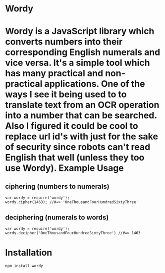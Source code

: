 Wordy
=====

Wordy is a JavaScript library which converts numbers into their corresponding
English numerals and vice versa. It's a simple tool which has many practical
and non-practical applications. One of the ways I see it being used to to
translate text from an OCR operation into a number that can be searched. 
Also I figured it could be cool to replace url id's with just for the sake of
security since robots can't read English that well (unless they too use Wordy).
Example Usage
=============
ciphering (numbers to numerals)
---------------------------------
	var wordy = require('wordy');
	wordy.cipher(1463); //#=> 'OneThousandFourHundredSixtyThree'
deciphering (numerals to words)
-------------------------------
	var wordy = require('wordy');
	wordy.decipher('OneThousandFourHundredSixtyThree') //#=> 1463
Installation
============
	npm install wordy